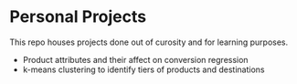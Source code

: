 # Personal Projects

This repo houses projects done out of curosity and for learning purposes.

- Product attributes and their affect on conversion regression
- k-means clustering to identify tiers of products and destinations
